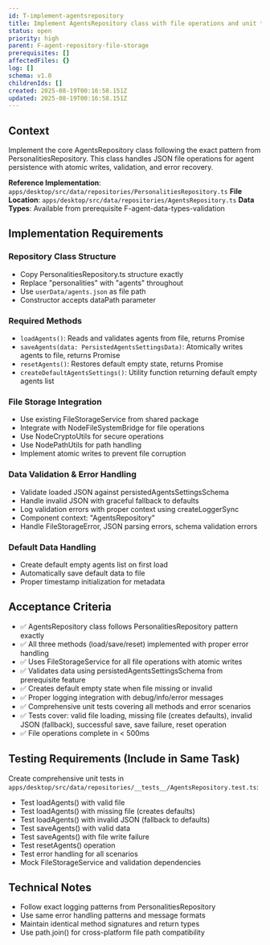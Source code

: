 ```yaml
---
id: T-implement-agentsrepository
title: Implement AgentsRepository class with file operations and unit tests
status: open
priority: high
parent: F-agent-repository-file-storage
prerequisites: []
affectedFiles: {}
log: []
schema: v1.0
childrenIds: []
created: 2025-08-19T00:16:58.151Z
updated: 2025-08-19T00:16:58.151Z
---
```


## Context

Implement the core AgentsRepository class following the exact pattern from PersonalitiesRepository. This class handles JSON file operations for agent persistence with atomic writes, validation, and error recovery.

**Reference Implementation**: `apps/desktop/src/data/repositories/PersonalitiesRepository.ts`
**File Location**: `apps/desktop/src/data/repositories/AgentsRepository.ts`
**Data Types**: Available from prerequisite F-agent-data-types-validation

## Implementation Requirements

### Repository Class Structure

- Copy PersonalitiesRepository.ts structure exactly
- Replace "personalities" with "agents" throughout
- Use `userData/agents.json` as file path
- Constructor accepts dataPath parameter

### Required Methods

- `loadAgents()`: Reads and validates agents from file, returns Promise<PersistedAgentsSettingsData>
- `saveAgents(data: PersistedAgentsSettingsData)`: Atomically writes agents to file, returns Promise<void>
- `resetAgents()`: Restores default empty state, returns Promise<void>
- `createDefaultAgentsSettings()`: Utility function returning default empty agents list

### File Storage Integration

- Use existing FileStorageService from shared package
- Integrate with NodeFileSystemBridge for file operations
- Use NodeCryptoUtils for secure operations
- Use NodePathUtils for path handling
- Implement atomic writes to prevent file corruption

### Data Validation & Error Handling

- Validate loaded JSON against persistedAgentsSettingsSchema
- Handle invalid JSON with graceful fallback to defaults
- Log validation errors with proper context using createLoggerSync
- Component context: "AgentsRepository"
- Handle FileStorageError, JSON parsing errors, schema validation errors

### Default Data Handling

- Create default empty agents list on first load
- Automatically save default data to file
- Proper timestamp initialization for metadata

## Acceptance Criteria

- ✅ AgentsRepository class follows PersonalitiesRepository pattern exactly
- ✅ All three methods (load/save/reset) implemented with proper error handling
- ✅ Uses FileStorageService for all file operations with atomic writes
- ✅ Validates data using persistedAgentsSettingsSchema from prerequisite feature
- ✅ Creates default empty state when file missing or invalid
- ✅ Proper logging integration with debug/info/error messages
- ✅ Comprehensive unit tests covering all methods and error scenarios
- ✅ Tests cover: valid file loading, missing file (creates defaults), invalid JSON (fallback), successful save, save failure, reset operation
- ✅ File operations complete in < 500ms

## Testing Requirements (Include in Same Task)

Create comprehensive unit tests in `apps/desktop/src/data/repositories/__tests__/AgentsRepository.test.ts`:

- Test loadAgents() with valid file
- Test loadAgents() with missing file (creates defaults)
- Test loadAgents() with invalid JSON (fallback to defaults)
- Test saveAgents() with valid data
- Test saveAgents() with file write failure
- Test resetAgents() operation
- Test error handling for all scenarios
- Mock FileStorageService and validation dependencies

## Technical Notes

- Follow exact logging patterns from PersonalitiesRepository
- Use same error handling patterns and message formats
- Maintain identical method signatures and return types
- Use path.join() for cross-platform file path compatibility
